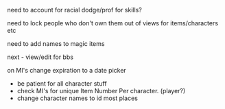 need to account for racial dodge/prof for skills?


need to lock people who don't own them out of views for items/characters etc

need to add names to magic items

next - view/edit for bbs

on MI's change expiration to a date picker

- be patient for all character stuff
- check MI's for unique Item Number Per character. (player?)
- change character names to id most places
